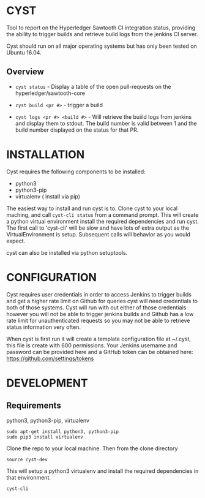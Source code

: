 # CYST

Tool to report on the Hyperledger Sawtooth CI integration status, providing the ability to trigger builds and retrieve build logs from the jenkins CI server.

Cyst should run on all major operating systems but has only been tested on
Ubuntu 16.04.

## Overview

- `cyst status` - Display a table of the open pull-requests on the hyperledger/sawtooth-core

- `cyst build <pr #>` - trigger a build

- `cyst logs <pr #> <build #>` - Will retrieve the buiild logs from jenkins and
display them to stdout. The build number is valid between 1 and the build
number displayed on the status for that PR.


# INSTALLATION

Cyst requires the following components to be installed:

- python3
- python3-pip
- virtualenv ( install via pip)

The easiest way to install and run cyst is to. Clone cyst to your local maching, and call `cyst-cli status` from a command prompt. This will create a python virtual environment install the required dependencies and run cyst.
The first call to 'cyst-cli' will be slow and have lots of extra output as the
VirtualEnvironment is setup. Subsequent calls will behavior as you would expect.

cyst can also be installed via python setuptools.


# CONFIGURATION

Cyst requires user credentials in order to access Jenkins to trigger builds
and get a higher rate limit on Github for queries cyst will need credentials
to both of those systems. Cyst will run with out either of those credentials
however you will not be able to trigger jenkins builds and Github has a
low rate limit for unauthenticated requests so you may not be able to
retrieve status information very often.

When cyst is first run it will create a template configuration file at ~/.cyst,
this file is create with 600 permissions. Your Jenkins username and password
can be provided here and a GitHub token can be obtained here:
https://github.com/settings/tokens

# DEVELOPMENT

## Requirements

python3, python3-pip, virtualenv

```
sudo apt-get install python3, python3-pip
sudo pip3 install virtualenv

```

Clone the repo to your local machine.
Then from the clone directory
```
source cyst-dev
```
This will setup a python3 virtualenv and install the required dependencies in
that environment.

`cyst-cli`
